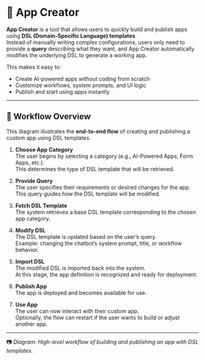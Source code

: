 # 🚀 App Creator

**App Creator** is a tool that allows users to quickly build and publish apps using **DSL (Domain-Specific Language) templates**.  
Instead of manually writing complex configurations, users only need to provide a **query** describing what they want, and App Creator automatically modifies the underlying DSL to generate a working app.  

This makes it easy to:
- Create AI-powered apps without coding from scratch  
- Customize workflows, system prompts, and UI logic  
- Publish and start using apps instantly  

---

## 📌 Workflow Overview

This diagram illustrates the **end-to-end flow** of creating and publishing a custom app using DSL templates.

1. **Choose App Category**  
   The user begins by selecting a category (e.g., AI-Powered Apps, Form Apps, etc.).  
   This determines the type of DSL template that will be retrieved.  

2. **Provide Query**  
   The user specifies their requirements or desired changes for the app.  
   This query guides how the DSL template will be modified.  

3. **Fetch DSL Template**  
   The system retrieves a base DSL template corresponding to the chosen app category.  

4. **Modify DSL**  
   The DSL template is updated based on the user’s query.  
   Example: changing the chatbot’s system prompt, title, or workflow behavior.  

5. **Import DSL**  
   The modified DSL is imported back into the system.  
   At this stage, the app definition is recognized and ready for deployment.  

6. **Publish App**  
   The app is deployed and becomes available for use.  

7. **Use App**  
   The user can now interact with their custom app.  
   Optionally, the flow can restart if the user wants to build or adjust another app.  

---

📷 *Diagram: High-level workflow of building and publishing an app with DSL templates.*
